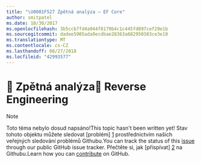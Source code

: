 ```yaml
---
title: "\U0001F527 Zpětná analýza – EF Core"
author: smitpatel
ms.date: 10/30/2017
ms.openlocfilehash: 3b5ccb7fd4a944f8179b4c1c445fd897cef29e1b
ms.sourcegitcommit: dadee5905ada9ecdbae28363a682950383ce3e10
ms.translationtype: MT
ms.contentlocale: cs-CZ
ms.lasthandoff: 08/27/2018
ms.locfileid: "42993577"
---
```

# <a name="-reverse-engineering"></a><span data-ttu-id="5499b-102">🔧 Zpětná analýza</span><span class="sxs-lookup"><span data-stu-id="5499b-102">🔧 Reverse Engineering</span></span>

> [!NOTE]
> <span data-ttu-id="5499b-103">Toto téma nebylo dosud napsáno!</span><span class="sxs-lookup"><span data-stu-id="5499b-103">This topic hasn't been written yet!</span></span> <span data-ttu-id="5499b-104">Stav tohoto objektu můžete sledovat [problém] [ 1] prostřednictvím našich veřejných sledování problémů Githubu.</span><span class="sxs-lookup"><span data-stu-id="5499b-104">You can track the status of this [issue][1] through our public GitHub issue tracker.</span></span> <span data-ttu-id="5499b-105">Přečtěte si, jak [přispívat] [ 2] na Githubu.</span><span class="sxs-lookup"><span data-stu-id="5499b-105">Learn how you can [contribute][2] on GitHub.</span></span>


  [1]: https://github.com/aspnet/EntityFramework.Docs/issues/508
  [2]: https://github.com/aspnet/EntityFramework.Docs/blob/master/CONTRIBUTING.md
